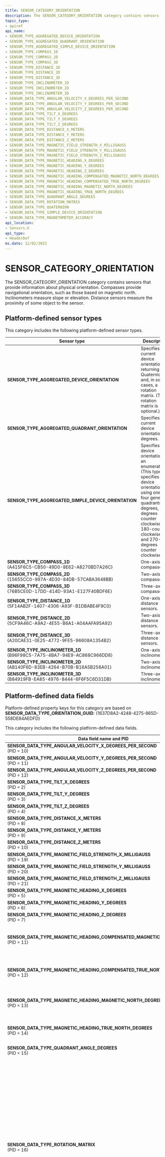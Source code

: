 ```yaml
---
title: SENSOR_CATEGORY_ORIENTATION
description: The SENSOR_CATEGORY_ORIENTATION category contains sensors that provide information about physical orientation.
topic_type:
- apiref
api_name:
- SENSOR_TYPE_AGGREGATED_DEVICE_ORIENTATION
- SENSOR_TYPE_AGGREGATED_QUADRANT_ORIENTATION
- SENSOR_TYPE_AGGREGATED_SIMPLE_DEVICE_ORIENTATION
- SENSOR_TYPE_COMPASS_1D
- SENSOR_TYPE_COMPASS_2D
- SENSOR_TYPE_COMPASS_3D
- SENSOR_TYPE_DISTANCE_1D
- SENSOR_TYPE_DISTANCE_2D
- SENSOR_TYPE_DISTANCE_3D
- SENSOR_TYPE_INCLINOMETER_1D
- SENSOR_TYPE_INCLINOMETER_2D
- SENSOR_TYPE_INCLINOMETER_3D
- SENSOR_DATA_TYPE_ANGULAR_VELOCITY_X_DEGREES_PER_SECOND
- SENSOR_DATA_TYPE_ANGULAR_VELOCITY_Y_DEGREES_PER_SECOND
- SENSOR_DATA_TYPE_ANGULAR_VELOCITY_Z_DEGREES_PER_SECOND
- SENSOR_DATA_TYPE_TILT_X_DEGREES
- SENSOR_DATA_TYPE_TILT_Y_DEGREES
- SENSOR_DATA_TYPE_TILT_Z_DEGREES
- SENSOR_DATA_TYPE_DISTANCE_X_METERS
- SENSOR_DATA_TYPE_DISTANCE_Y_METERS
- SENSOR_DATA_TYPE_DISTANCE_Z_METERS
- SENSOR_DATA_TYPE_MAGNETIC_FIELD_STRENGTH_X_MILLIGAUSS
- SENSOR_DATA_TYPE_MAGNETIC_FIELD_STRENGTH_Y_MILLIGAUSS
- SENSOR_DATA_TYPE_MAGNETIC_FIELD_STRENGTH_Z_MILLIGAUSS
- SENSOR_DATA_TYPE_MAGNETIC_HEADING_X_DEGREES
- SENSOR_DATA_TYPE_MAGNETIC_HEADING_Y_DEGREES
- SENSOR_DATA_TYPE_MAGNETIC_HEADING_Z_DEGREES
- SENSOR_DATA_TYPE_MAGNETIC_HEADING_COMPENSATED_MAGNETIC_NORTH_DEGREES
- SENSOR_DATA_TYPE_MAGNETIC_HEADING_COMPENSATED_TRUE_NORTH_DEGREES
- SENSOR_DATA_TYPE_MAGNETIC_HEADING_MAGNETIC_NORTH_DEGREES
- SENSOR_DATA_TYPE_MAGNETIC_HEADING_TRUE_NORTH_DEGREES
- SENSOR_DATA_TYPE_QUADRANT_ANGLE_DEGREES
- SENSOR_DATA_TYPE_ROTATION_MATRIX
- SENSOR_DATA_TYPE_QUATERNION
- SENSOR_DATA_TYPE_SIMPLE_DEVICE_ORIENTATION
- SENSOR_DATA_TYPE_MAGNETOMETER_ACCURACY
api_location:
- Sensors.h
api_type:
- HeaderDef
ms.date: 12/02/2022
---
```


# SENSOR_CATEGORY_ORIENTATION

The SENSOR_CATEGORY_ORIENTATION category contains sensors that provide information about physical orientation. Compasses provide navigational orientation, such as those based on magnetic north. Inclinometers measure slope or elevation. Distance sensors measure the proximity of some object to the sensor.

## Platform-defined sensor types

This category includes the following platform-defined sensor types.

| Sensor type | Description |
|---|---|
| **SENSOR_TYPE_AGGREGATED_DEVICE_ORIENTATION** | Specifies the current device orientation by returning a Quaternion and, in some cases, a rotation matrix. (The rotation matrix is optional.) |
| **SENSOR_TYPE_AGGREGATED_QUADRANT_ORIENTATION** | Specifies the current device orientation in degrees. |
| **SENSOR_TYPE_AGGREGATED_SIMPLE_DEVICE_ORIENTATION** | Specifies the device orientation as an enumeration. (This type specifies the device orientation using one of four general quadrants: 0 degrees, 90-degrees counter clockwise, 180-counter clockwise, and 270-degrees counter clockwise.) |
| **SENSOR_TYPE_COMPASS_1D**</br>{A415F6C5-CB50-49D0-8E62-A8270BD7A26C} | One-axis compasses. |
| **SENSOR_TYPE_COMPASS_2D**</br>{15655CC0-997A-4D30-84DB-57CABA3648BB} | Two-axis compasses. |
| **SENSOR_TYPE_COMPASS_3D**</br>{76B5CE0D-17DD-414D-93A1-E127F40BDF6E} | Three-axis compasses. |
| **SENSOR_TYPE_DISTANCE_1D**</br>{5F14AB2F-1407-4306-A93F-B1DBABE4F9C0} | One-axis distance sensors. |
| **SENSOR_TYPE_DISTANCE_2D**</br>{5CF9A46C-A9A2-4E55-B6A1-A04AAFA95A92} | Two-axis distance sensors. |
| **SENSOR_TYPE_DISTANCE_3D**</br>{A20CAE31-0E25-4772-9FE5-96608A1354B2} | Three-axis distance sensors. |
| **SENSOR_TYPE_INCLINOMETER_1D**</br>{B96F98C5-7A75-4BA7-94E9-AC868C966DD8} | One-axis inclinometers. |
| **SENSOR_TYPE_INCLINOMETER_2D**</br>{AB140F6D-83EB-4264-B70B-B16A5B256A01} | Two-axis inclinometers. |
| **SENSOR_TYPE_INCLINOMETER_3D**</br>{B84919FB-EA85-4976-8444-6F6F5C6D31DB} | Three-axis inclinometers. |

## Platform-defined data fields

Platform-defined property keys for this category are based on **SENSOR_DATA_TYPE_ORIENTATION_GUID**: {1637D8A2-4248-4275-865D-558DE84AEDFD}

This category includes the following platform-defined data fields.

| Data field name and PID | Type | Description |
|---|---|---|
| **SENSOR_DATA_TYPE_ANGULAR_VELOCITY_X_DEGREES_PER_SECOND**</br>(PID = 10) | **VT_R8** | Gyrometer x-axis velocity, in degrees per second. |
| **SENSOR_DATA_TYPE_ANGULAR_VELOCITY_Y_DEGREES_PER_SECOND**</br>(PID = 11) | **VT_R8** | Gyrometer y-axis velocity, in degrees per second. |
| **SENSOR_DATA_TYPE_ANGULAR_VELOCITY_Z_DEGREES_PER_SECOND**</br>(PID = 12) | **VT_R8** | Gyrometer z-axis velocity, in degrees per second. |
| **SENSOR_DATA_TYPE_TILT_X_DEGREES**</br>(PID = 2) | **VT_R4** | Inclinometer x-axis angle, in degrees. |
| **SENSOR_DATA_TYPE_TILT_Y_DEGREES**</br>(PID = 3) | **VT_R4** | Inclinometer y-axis angle, in degrees. |
| **SENSOR_DATA_TYPE_TILT_Z_DEGREES**</br>(PID = 4) | **VT_R4** | Inclinometer z-axis angle, in degrees. |
| **SENSOR_DATA_TYPE_DISTANCE_X_METERS**</br>(PID = 8) | **VT_R4** | X-axis distance, in meters. |
| **SENSOR_DATA_TYPE_DISTANCE_Y_METERS**</br>(PID = 9) | **VT_R4** | Y-axis distance, in meters. |
| **SENSOR_DATA_TYPE_DISTANCE_Z_METERS**</br>(PID = 10) | **VT_R4** | Z-axis distance, in meters. |
| **SENSOR_DATA_TYPE_MAGNETIC_FIELD_STRENGTH_X_MILLIGAUSS**</br>(PID = 19) | **VT_R8** | Magnetometer x-axis field strength, in milligauss. |
| **SENSOR_DATA_TYPE_MAGNETIC_FIELD_STRENGTH_Y_MILLIGAUSS**</br>(PID = 20) | **VT_R8** | Magnetometer y-axis field strength, in milligauss. |
| **SENSOR_DATA_TYPE_MAGNETIC_FIELD_STRENGTH_Z_MILLIGAUSS**</br>(PID = 21) | **VT_R8** | Magnetometer z-axis field strength, in milligauss. |
| **SENSOR_DATA_TYPE_MAGNETIC_HEADING_X_DEGREES**</br>(PID = 5) | **VT_R4** | Compass x-axis heading, in degrees. |
| **SENSOR_DATA_TYPE_MAGNETIC_HEADING_Y_DEGREES**</br>(PID = 6) | **VT_R4** | Compass y-axis heading, in degrees. |
| **SENSOR_DATA_TYPE_MAGNETIC_HEADING_Z_DEGREES**</br>(PID = 7) | **VT_R4** | Compass z-axis heading, in degrees. |
| **SENSOR_DATA_TYPE_MAGNETIC_HEADING_COMPENSATED_MAGNETIC_NORTH_DEGREES**</br>(PID = 11) | **VT_R8** | Compensated compass heading relative to magnetic North in degrees. This compensation causes the measurement of the heading angle to be represented as if a compass device is laying flat on level ground where the PC is located. |
| **SENSOR_DATA_TYPE_MAGNETIC_HEADING_COMPENSATED_TRUE_NORTH_DEGREES**</br>(PID = 12) | **VT_R8** | Compensated compass heading relative to true North in degrees. This compensation causes the measurement of the heading angle to be represented as if a compass device is laying flat on level ground where the PC is located. |
| **SENSOR_DATA_TYPE_MAGNETIC_HEADING_MAGNETIC_NORTH_DEGREES**</br>(PID = 13) | **VT_R8** | Uncompensated compass heading relative to magnetic North in degrees. The measurement of the heading angle is represented as measured on the plane that the compass device is installed relative to. |
| **SENSOR_DATA_TYPE_MAGNETIC_HEADING_TRUE_NORTH_DEGREES**</br>(PID = 14) | **VT_R8** | Uncompensated compass heading relative to true North in degrees. The measurement of the heading angle is represented as measured on the plane that the compass device is installed relative to. |
| **SENSOR_DATA_TYPE_QUADRANT_ANGLE_DEGREES**</br>(PID = 15) | **VT_R8** | Aggregated quadrant-orientation, in degrees. |
| **SENSOR_DATA_TYPE_ROTATION_MATRIX**</br>(PID = 16) | **VT_VECTOR\|VT_UI1** | Counted array representing the orientation of the device in 3D space as a 3x3 rotation matrix (VT_VECTOR\|VT_UI1).</br></br>Data for vector types is always serialized as VT_UI1 (an array of unsigned, 1-byte characters). This data field must contain each value as a single-precision float (VT_R4).</br></br>This array is expressed as a matrix:</br>![rotation matrix](images/sensor-data-type-rotation-matrix.png)</br></br>These values are ordered in the rotation matrix data field array as follows:</br>M11,M12,M13,M21,M22,M23,M31,M32,M33</br></br>Note that for devices implementing support for the in-box Windows 8 HID sensor class driver, this data field is optional. If only **SENSOR_DATA_TYPE_QUATERNION** is implemented, **SENSOR_DATA_TYPE_ROTATION_MATRIX** will be calculated and populated for each data report sent. Devices not using the in-box HID sensor class driver need to calculate and expose both **SENSOR_DATA_TYPE_QUATERNION** and **SENSOR_DATA_TYPE_ROTATION_MATRIX** sensor data fields. |
| **SENSOR_DATA_TYPE_QUATERNION**</br>(PID = 17) | **VT_VECTOR\|VT_UI1** | The x, y, z, w values of a quaternion representing the orientation of the device in 3D space. (VT_VECTOR\|VT_UI1).</br></br>Data for vector types is always serialized as VT_UI1 (an array of unsigned, 1-byte characters).</br></br>This data field must contain each value as a single-precision float (VT_R4).The order of the values in this array is as follows: [x,y,z,w]</br></br>The W value of a quaternion is limited to [0,1] instead of the full [-1, 1].</br></br>All rotations must be stated in the forward direction (and not the reverse).</br></br>Note: The output of quaternion should be in normalized format. When quaternions are expressed in normalized format, the values will satisfy the following:</br>![quaternion formula](images/sensor-data-type-quaternion-formula.png) |
| **SENSOR_DATA_TYPE_SIMPLE_DEVICE_ORIENTATION**</br>(PID = 18) | **VT_UI4** | Aggregated device-orientation, specified as an enumeration. (The enumeration values correspond to one of four quadrants.) |
| **SENSOR_DATA_TYPE_MAGNETOMETER_ACCURACY**</br>(PID = 22) | **VT_I4** | Magnetometer accuracy reading, specified as an enumeration. |

## Requirements

| &nbsp; | &nbsp; |
|---|---|
| **Minimum supported client** | Windows 7 |
| **Minimum supported server** | None supported |
| **Header** | sensors.h |
